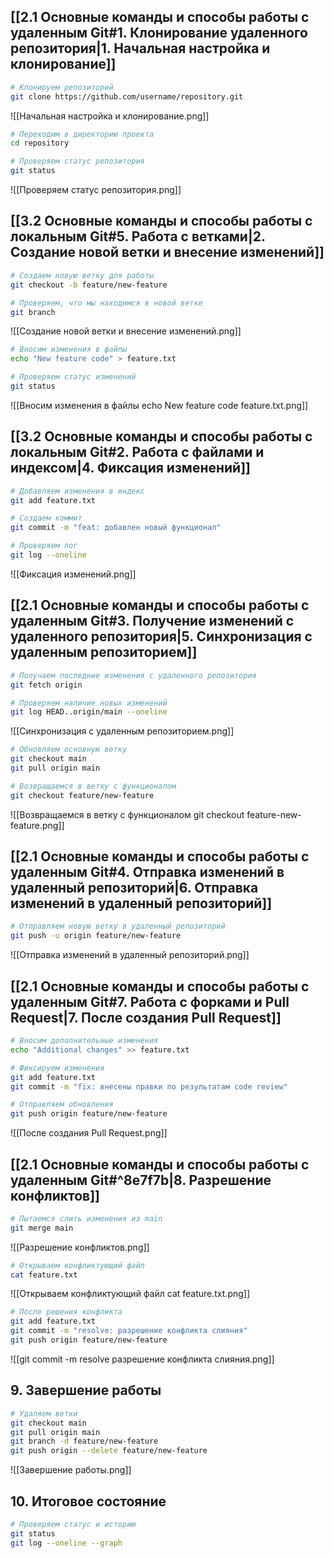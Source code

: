 ## [[2.1 Основные команды и способы работы с удаленным Git#1. Клонирование удаленного репозитория|1. Начальная настройка и клонирование]]

```bash
# Клонируем репозиторий
git clone https://github.com/username/repository.git
```

![[Начальная настройка и клонирование.png]]

```bash
# Переходим в директорию проекта
cd repository

# Проверяем статус репозитория
git status
```

![[Проверяем статус репозитория.png]]
## [[3.2 Основные команды и способы работы с локальным Git#5. Работа с ветками|2. Создание новой ветки и внесение изменений]]

```bash
# Создаем новую ветку для работы
git checkout -b feature/new-feature

# Проверяем, что мы находимся в новой ветке
git branch
```

![[Создание новой ветки и внесение изменений.png]]

```bash
# Вносим изменения в файлы
echo "New feature code" > feature.txt

# Проверяем статус изменений
git status
```

![[Вносим изменения в файлы echo New feature code  feature.txt.png]]
## [[3.2 Основные команды и способы работы с локальным Git#2. Работа с файлами и индексом|4. Фиксация изменений]]

```bash
# Добавляем изменения в индекс
git add feature.txt

# Создаем коммит
git commit -m "feat: добавлен новый функционал"

# Проверяем лог
git log --oneline
```

![[Фиксация изменений.png]]
## [[2.1 Основные команды и способы работы с удаленным Git#3. Получение изменений с удаленного репозитория|5. Синхронизация с удаленным репозиторием]]

```bash
# Получаем последние изменения с удаленного репозитория
git fetch origin

# Проверяем наличие новых изменений
git log HEAD..origin/main --oneline
```

![[Синхронизация с удаленным репозиторием.png]]

```bash
# Обновляем основную ветку
git checkout main
git pull origin main

# Возвращаемся в ветку с функционалом
git checkout feature/new-feature
```

![[Возвращаемся в ветку с функционалом git checkout feature-new-feature.png]]
## [[2.1 Основные команды и способы работы с удаленным Git#4. Отправка изменений в удаленный репозиторий|6. Отправка изменений в удаленный репозиторий]]

```bash
# Отправляем новую ветку в удаленный репозиторий
git push -u origin feature/new-feature
```

![[Отправка изменений в удаленный репозиторий.png]]

## [[2.1 Основные команды и способы работы с удаленным Git#7. Работа с форками и Pull Request|7. После создания Pull Request]]

```bash
# Вносим дополнительные изменения
echo "Additional changes" >> feature.txt

# Фиксируем изменения
git add feature.txt
git commit -m "fix: внесены правки по результатам code review"

# Отправляем обновления
git push origin feature/new-feature
```

![[После создания Pull Request.png]]

## [[2.1 Основные команды и способы работы с удаленным Git#^8e7f7b|8. Разрешение конфликтов]]

```bash
# Пытаемся слить изменения из main
git merge main
```

![[Разрешение конфликтов.png]]

```bash
# Открываем конфликтующий файл
cat feature.txt
```

![[Открываем конфликтующий файл cat feature.txt.png]]

```bash
# После решения конфликта
git add feature.txt
git commit -m "resolve: разрешение конфликта слияния"
git push origin feature/new-feature
```

![[git commit -m resolve разрешение конфликта слияния.png]]

## 9. Завершение работы

```bash
# Удаляем ветки
git checkout main
git pull origin main
git branch -d feature/new-feature
git push origin --delete feature/new-feature
```

![[Завершение работы.png]]

## 10. Итоговое состояние

```bash
# Проверяем статус и историю
git status
git log --oneline --graph
```
